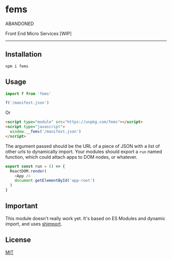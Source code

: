 # fems

ABANDONED

Front End Micro Services [WIP]

--------

## Installation

`npm i fems`

## Usage

```javascript
import f from 'fems'

f('/manifest.json')
```

Or

```html
<script type="module" src="https://unpkg.com/fems"></script>
<script type="javascript">
  window.__fems('/manifest.json')
</script>
```

The argument passed should be the URL of a piece of JSON with a list of other
urls to dynamically import. Your modules should export a `run` named function,
which could attach apps to DOM nodes, or whatever.

```javascript
export const run = () => {
  ReactDOM.render(
    <App />
    document.getElementById('app-root')
  ) 
}
```

## Important

This module doesn't really work yet. It's based on ES Modules and dynamic
import, and uses [shimport](https://github.com/Rich-Harris/shimport).

## License

[MIT](./LICENSE.md)
